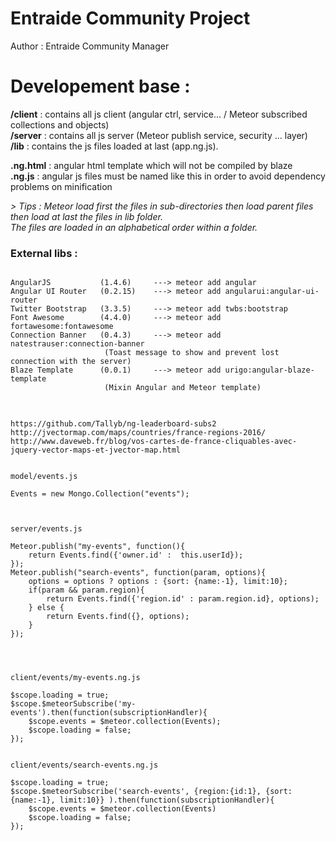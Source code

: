 # Entraide Community Project

Author : Entraide Community Manager

# Developement base :

**/client** : contains all js client (angular ctrl, service... / Meteor subscribed collections and objects)<br>
**/server** : contains all js server (Meteor publish service, security ... layer)<br>
**/lib**    : contains the js files loaded at last (app.ng.js).<br>

**.ng.html** : angular html template which will not be compiled by blaze <br>
**.ng.js**   : angular js files must be named like this in order to avoid dependency problems on minification


<em>
> Tips : Meteor load first the files in sub-directories then load parent files then load at last the files in lib folder. <br>
The files are loaded in an alphabetical order within a folder.
</em>


### External libs :
<pre>
<code>
AngularJS           (1.4.6)     ---> meteor add angular
Angular UI Router   (0.2.15)    ---> meteor add angularui:angular-ui-router
Twitter Bootstrap   (3.3.5)     ---> meteor add twbs:bootstrap
Font Awesome        (4.4.0)     ---> meteor add fortawesome:fontawesome
Connection Banner   (0.4.3)     ---> meteor add natestrauser:connection-banner      
				     (Toast message to show and prevent lost connection with the server)
Blaze Template      (0.0.1)  	---> meteor add urigo:angular-blaze-template       
				     (Mixin Angular and Meteor template)
</code>
</pre>


<pre><code>
https://github.com/Tallyb/ng-leaderboard-subs2
http://jvectormap.com/maps/countries/france-regions-2016/
http://www.daveweb.fr/blog/vos-cartes-de-france-cliquables-avec-jquery-vector-maps-et-jvector-map.html


model/events.js   

Events = new Mongo.Collection("events");



server/events.js

Meteor.publish("my-events", function(){
	return Events.find({'owner.id' :  this.userId});
});
Meteor.publish("search-events", function(param, options){
	options = options ? options : {sort: {name:-1}, limit:10};
	if(param && param.region){
		return Events.find({'region.id' : param.region.id}, options);
	} else {
		return Events.find({}, options);
	}
});




client/events/my-events.ng.js

$scope.loading = true;
$scope.$meteorSubscribe('my-events').then(function(subscriptionHandler){
	$scope.events = $meteor.collection(Events);
	$scope.loading = false;
});


client/events/search-events.ng.js

$scope.loading = true;
$scope.$meteorSubscribe('search-events', {region:{id:1}, {sort: {name:-1}, limit:10}} ).then(function(subscriptionHandler){
	$scope.events = $meteor.collection(Events)
	$scope.loading = false;
});


</pre></code>
